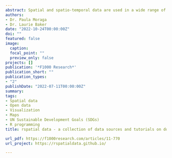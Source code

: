 ```yaml
---
abstract: Spatial and spatio-temporal data are used in a wide range of fields including environmental, health and social disciplines. Several packages in the statistical software R have been recently developed as clients for various databases to meet the growing demands for easily accessible and reliable spatial data. While documentation on how to use many of these packages exist, there is an increasing need for a one stop repository for tutorials on this information. In this paper, we present [rspatialdata](https://rspatialdata.github.io/) a website that provides a collection of data sources and tutorials on downloading and visualising spatial data using R. The website includes a wide range of datasets including administrative boundaries of countries, Open Street Map data, population, temperature, vegetation, air pollution, and malaria data. The goal of the website is to equip researchers and communities with the tools to engage in spatial data analysis and visualisation so that they can address important local issues, such as estimating air pollution, quantifying disease burdens, and evaluating and monitoring the United Nation’s sustainable development goals.
authors:
- Dr. Paula Moraga
- Dr. Laurie Baker
date: "2022-10-24T00:00:00Z"
doi: ""
featured: false
image:
  caption: 
  focal_point: ""
  preview_only: false
projects: []
publication: '*F1000 Research*'
publication_short: ""
publication_types:
- "2"
publishDate: "2022-07-11T00:00:00Z"
summary: 
tags:
- Spatial data
- Open data
- Visualization
- Maps
- UN Sustainable Development Goals (SDGs)
- R programming
title: rspatial data - a collection of data sources and tutorials on downloading and visualising spatial data using R

url_pdf: https://f1000research.com/articles/11-770
url_project: https://rspatialdata.github.io/

---
```

